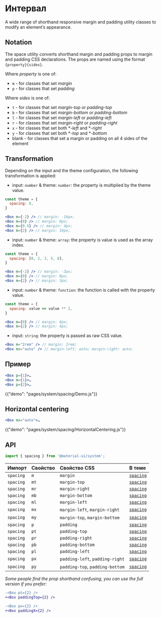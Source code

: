 # Интервал

<p class="description">A wide range of shorthand responsive margin and padding utility classes to modify an element’s appearance.</p>

## Notation

The space utility converts shorthand margin and padding props to margin and padding CSS declarations. The props are named using the format `{property}{sides}`.

Where *property* is one of:

- `m` - for classes that set *margin*
- `p` - for classes that set *padding*

Where *sides* is one of:

- `t` - for classes that set *margin-top* or *padding-top*
- `b` - for classes that set *margin-bottom* or *padding-bottom*
- `l` - for classes that set *margin-left* or *padding-left*
- `r` - for classes that set *margin-right* or *padding-right*
- `x` - for classes that set both **-left* and **-right*
- `y` - for classes that set both **-top* and **-bottom*
- blank - for classes that set a margin or padding on all 4 sides of the element

## Transformation

Depending on the input and the theme configuration, the following transformation is applied:

- input: `number` & theme: `number`: the property is multiplied by the theme value.

```jsx
const theme = {
  spacing: 8,
}

<Box m={-2} /> // margin: -16px;
<Box m={0} /> // margin: 0px;
<Box m={0.5} /> // margin: 4px;
<Box m={2} /> // margin: 16px;
```

- input: `number` & theme: `array`: the property is value is used as the array index.

```jsx
const theme = {
  spacing: [0, 2, 3, 5, 8],
}

<Box m={-2} /> // margin: -3px;
<Box m={0} /> // margin: 0px;
<Box m={2} /> // margin: 3px;
```

- input: `number` & theme: `function`: the function is called with the property value.

```jsx
const theme = {
  spacing: value => value ** 2,
}

<Box m={0} /> // margin: 0px;
<Box m={2} /> // margin: 4px;
```

- input: `string`: the property is passed as raw CSS value.

```jsx
<Box m="2rem" /> // margin: 2rem;
<Box mx="auto" /> // margin-left: auto; margin-right: auto;
```

## Пример

```jsx
<Box p={1}>…
<Box m={1}>…
<Box p={2}>…
```

{{"demo": "pages/system/spacing/Demo.js"}}

## Horizontal centering

```jsx
<Box mx="auto">…
```

{{"demo": "pages/system/spacing/HorizontalCentering.js"}}

## API

```js
import { spacing } from '@material-ui/system';
```

| Импорт    | Свойство | Свойство CSS                    | В теме                                                           |
|:--------- |:-------- |:------------------------------- |:---------------------------------------------------------------- |
| `spacing` | `m`      | `margin`                        | [`spacing`](/customization/default-theme/?expend-path=$.spacing) |
| `spacing` | `mt`     | `margin-top`                    | [`spacing`](/customization/default-theme/?expend-path=$.spacing) |
| `spacing` | `mr`     | `margin-right`                  | [`spacing`](/customization/default-theme/?expend-path=$.spacing) |
| `spacing` | `mb`     | `margin-bottom`                 | [`spacing`](/customization/default-theme/?expend-path=$.spacing) |
| `spacing` | `ml`     | `margin-left`                   | [`spacing`](/customization/default-theme/?expend-path=$.spacing) |
| `spacing` | `mx`     | `margin-left`, `margin-right`   | [`spacing`](/customization/default-theme/?expend-path=$.spacing) |
| `spacing` | `my`     | `margin-top`, `margin-bottom`   | [`spacing`](/customization/default-theme/?expend-path=$.spacing) |
| `spacing` | `p`      | `padding`                       | [`spacing`](/customization/default-theme/?expend-path=$.spacing) |
| `spacing` | `pt`     | `padding-top`                   | [`spacing`](/customization/default-theme/?expend-path=$.spacing) |
| `spacing` | `pr`     | `padding-right`                 | [`spacing`](/customization/default-theme/?expend-path=$.spacing) |
| `spacing` | `pb`     | `padding-bottom`                | [`spacing`](/customization/default-theme/?expend-path=$.spacing) |
| `spacing` | `pl`     | `padding-left`                  | [`spacing`](/customization/default-theme/?expend-path=$.spacing) |
| `spacing` | `px`     | `padding-left`, `padding-right` | [`spacing`](/customization/default-theme/?expend-path=$.spacing) |
| `spacing` | `py`     | `padding-top`, `padding-bottom` | [`spacing`](/customization/default-theme/?expend-path=$.spacing) |

*Some people find the prop shorthand confusing, you can use the full version if you prefer:*

```diff
-<Box pt={2} />
+<Box paddingTop={2} />
```

```diff
-<Box px={2} />
+<Box paddingX={2} />
```
